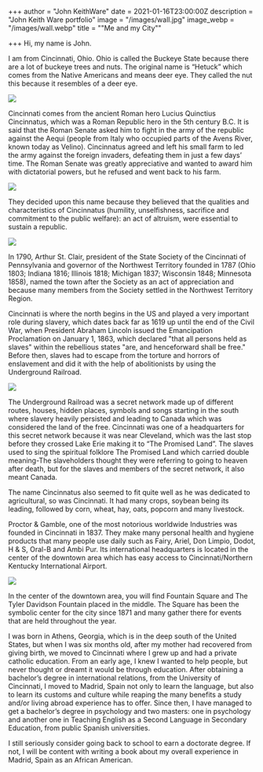 +++
author = "John KeithWare"
date = 2021-01-16T23:00:00Z
description = "John Keith Ware portfolio"
image = "/images/wall.jpg"
image_webp = "/images/wall.webp"
title = "\"Me and my City\""

+++
Hi, my name is John.

I am from Cincinnati, Ohio. Ohio is called the Buckeye State because there are a lot of buckeye trees and nuts. The original name is “Hetuck” which comes from the Native Americans and means deer eye. They called the nut this because it resembles of a deer eye.

![](/images/03137219-be6c-4513-af38-69de05a0e5aa-capture.jpg)

Cincinnati comes from the ancient Roman hero Lucius Quinctius Cincinnatus, which was a Roman Republic hero in the 5th century B.C. It is said that the Roman Senate asked him to fight in the army of the republic against the Aequi (people from Italy who occupied parts of the Avens River, known today as Velino). Cincinnatus agreed and left his small farm to led the army against the foreign invaders, defeating them in just a few days’ time. The Roman Senate was greatly appreciative and wanted to award him with dictatorial powers, but he refused and went back to his farm.

![](/images/cincinnatus2.jpg)

They decided upon this name because they believed that the qualities and characteristics of Cincinnatus (humility, unselfishness, sacrifice and commitment to the public welfare): an act of altruism, were essential to sustain a republic.

![](/images/washington.jpg)

In 1790, Arthur St. Clair, president of the State Society of the Cincinnati of Pennsylvania and governor of the Northwest Territory founded in 1787 (Ohio 1803; Indiana 1816; Illinois 1818; Michigan 1837; Wisconsin 1848; Minnesota 1858), named the town after the Society as an act of appreciation and because many members from the Society settled in the Northwest Territory Region.

Cincinnati is where the north begins in the US and played a very important role during slavery, which dates back far as 1619 up until the end of the Civil War, when President Abraham Lincoln issued the Emancipation Proclamation on January 1, 1863, which declared "that all persons held as slaves" within the rebellious states "are, and henceforward shall be free." Before then, slaves had to escape from the torture and horrors of enslavement and did it with the help of abolitionists by using the Underground Railroad.

![](/images/abraham_lincoln_o-77_matte_collodion_print.jpg)

The Underground Railroad was a secret network made up of different routes, houses, hidden places, symbols and songs starting in the south where slavery heavily persisted and leading to Canada which was considered the land of the free. Cincinnati was one of a headquarters for this secret network because it was near Cleveland, which was the last stop before they crossed Lake Erie making it to “The Promised Land”. The slaves used to sing the spiritual folklore The Promised Land which carried double meaning-The slaveholders thought they were referring to going to heaven after death, but for the slaves and members of the secret network, it also meant Canada.

The name Cincinnatus also seemed to fit quite well as he was dedicated to agricultural, so was Cincinnati. It had many crops, soybean being its leading, followed by corn, wheat, hay, oats, popcorn and many livestock.

Proctor & Gamble, one of the most notorious worldwide Industries was founded in Cincinnati in 1837. They make many personal health and hygiene products that many people use daily such as Fairy, Ariel, Don Limpio, Dodot, H & S, Oral-B and Ambi Pur. Its international headquarters is located in the center of the downtown area which has easy access to Cincinnati/Northern Kentucky International Airport.

![](/images/proctor.jpg)

In the center of the downtown area, you will find Fountain Square and The Tyler Davidson Fountain placed in the middle. The Square has been the symbolic center for the city since 1871 and many gather there for events that are held throughout the year.

I was born in Athens, Georgia, which is in the deep south of the United States, but when I was six months old, after my mother had recovered from giving birth, we moved to Cincinnati where I grew up and had a private catholic education. From an early age, I knew I wanted to help people, but never thought or dreamt it would be through education. After obtaining a bachelor’s degree in international relations, from the University of Cincinnati, I moved to Madrid, Spain not only to learn the language, but also to learn its customs and culture while reaping the many benefits a study and/or living abroad experience has to offer. Since then, I have managed to get a bachelor’s degree in psychology and two masters: one in psychology and another one in Teaching English as a Second Language in Secondary Education, from public Spanish universities.

I still seriously consider going back to school to earn a doctorate degree. If not, I will be content with writing a book about my overall experience in Madrid, Spain as an African American.